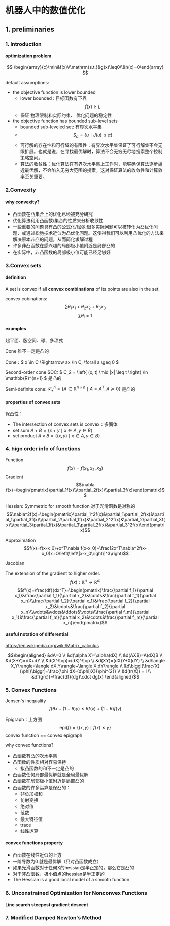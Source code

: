 # 机器人中的数值优化
## 1. preliminaries
### 1. Introduction
#### optimization problem 

$$
\begin{array}{c}\min&f(x)\\\mathrm{s.t.}&g(x)\leq0\\&h(x)=0\end{array}
$$

default assumptions:

- the objective function is lower bounded
    - lower bounded : 目标函数有下界 $$ f(x)\geq L $$
    - 保证 物理限制和实际约束、 优化问题的稳定性 
- the objective function has bounded sub-level sets
    - bounded sub-leveled set: 有界次水平集
    - $$ S_\alpha=\{u\mid J(u)\leq\alpha\} $$ 
    - 可行解的存在性和可行域的有限性：有界次水平集保证了可行解集不会无限扩展。也就是说，在寻找最优解时，算法不会无穷无尽地搜索整个控制策略空间。
    - 算法的收敛性：优化算法在有界次水平集上工作时，能够确保算法逐步逼近最优解，不会陷入无穷大范围的搜索。这对保证算法的收敛性和计算效率至关重要。
### 2.Convexity
#### why convexity?
- 凸函数在凸集合上的优化已经被充分研究
- 优化算法利用凸函数/集合的性质来分析收敛性
- 一些重要的问题具有凸的公式化/松弛:很多实际问题可以被转化为凸优化问题，或通过松弛技术近似为凸优化问题。这使得我们可以利用凸优化的方法来解决原本非凸的问题，从而简化求解过程
- 许多非凸函数在感兴趣的局部极小值附近是局部凸的
- 在实际中，非凸函数的局部极小值可能已经足够好

### 3.Convex sets

#### definition

A set is convex if all **convex combinations** of its points are also in the set.

convex cobinations: $$ \sum \theta_1 x_1 + \theta _2 x_2 + \theta _3 x_3 $$ $$ \sum \theta _i = 1 $$

#### examples

超平面、版空间、球、多项式

Cone 锥不一定是凸的

Cone：$ x \in C \Rightarrow ax \in C, \forall a \geq 0 $

Second-order cone SOC: $ C_2 = \left\{ (x, t) \mid \|x\| \leq t \right\} \in \mathbb{R}^{n+1} $ 是凸的

Semi-definite cone: $\mathcal{S}_+^n=\left\{A\in\mathbb{R}^{n\times n}\mid A=A^T,A\succeq0\right\}$ 是凸的

#### properties of convex sets

保凸性：
- The intersection of convex sets is convex：多面体
- set sum $A+B=\{x+y\mid x\in A,y\in B\}$
- set product $A\times B=\{(x, y)\mid x\in A,y\in B\}$

### 4. hign order info of functions

Function
$$f(x)=f(x_1,x_2,x_3)$$
Gradient
$$\nabla f(x)=\begin{pmatrix}\partial_1f(x)\\\partial_2f(x)\\\partial_3f(x)\end{pmatrix}$$

Hessian: Symmetric for smooth function 对于光滑函数是对称的
$$\nabla^2f(x)=\begin{pmatrix}\partial_1^2f(x)&\partial_1\partial_2f(x)&\partial_1\partial_3f(x)\\\partial_2\partial_1f(x)&\partial_2^2f(x)&\partial_2\partial_3f(x)\\\partial_3\partial_1f(x)&\partial_3\partial_2f(x)&\partial_3^2f(x)\end{pmatrix}$$

Approximation
$$f(x)=f(x-x_0)+x^T\nabla f(x-x_0)+\frac12x^T\nabla^2f(x-x_0)x+O\left(\left\|x-x_0\right\|^3\right)$$

Jacobian

The extension of the gradient to higher order.
$$f(x): \mathbb R^n \to \mathbb R^m $$
$$f'(x)=\frac{df}{dx^T}=\begin{pmatrix}\frac{\partial f_1}{\partial x_1}&\frac{\partial f_1}{\partial x_2}&\cdots&\frac{\partial f_1}{\partial x_n}\\\frac{\partial f_2}{\partial x_1}&\frac{\partial f_2}{\partial x_2}&\cdots&\frac{\partial f_2}{\partial x_n}\\\vdots&\vdots&\ddots&\vdots\\\frac{\partial f_m}{\partial x_1}&\frac{\partial f_m}{\partial x_2}&\cdots&\frac{\partial f_m}{\partial x_n}\end{pmatrix}$$

#### useful notation of differential
https://en.wikipedia.org/wiki/Matrix_calculus

$$\begin{aligned}
&dA=0 \\
&d(\alpha X)=\alpha(dX) \\
&d(AXB)=A(dX)B \\
&d(X+Y)=dX+dY \\
&d(X^\top)=(dX)^\top \\
&d(XY)=(dX)Y+X(dY) \\
&d\langle X,Y\rangle=\langle dX,Y\rangle+\langle X,dY\rangle \\
&d\biggl(\frac{X}{\phi}\biggr)=\frac{\phi dX-(d\phi)X}{\phi^{2}} \\
&d(tr(X)) = I \\
&df(g(x))=\frac{df}{dg}\cdot dg(x)
\end{aligned}$$

### 5. Convex Functions

Jensen's inequality
$$f(\theta x+(1-\theta)y)\leq\theta f(x)+(1-\theta)f(y)$$

Epigraph：上方图
$$\mathrm{epi}(f)=\{(x,y)\mid f(x)\leq y\}$$
convex function == convex epigraph

why convex functions?
- 凸函数有凸的次水平集
- 凸函数的性质相对容易保持
    - 拟凸函数的和不一定是凸的
- 凸函数任何局部最优解就是全局最优解
- 凸函数在局部极小值附近是局部凸的
- 凸函数的许多运算是保凸的：
    - 非负加权和
    - 仿射变换
    - 绝对值
    - 范数
    - 最大特征值
    - trace
    - 线性运算

#### convex functions property

- 凸函数在线性近似的上方
- 一阶导数为0 就是最优解（只对凸函数成立）
- 如果光滑函数对于任何X的hessian是半正定的，那么它是凸的
- 对于非凸函数，极小值点的hessian是半正定的
- The Hessian is a good local model of a smooth function

### 6. Unconstrained Optimization for Nonconvex Functions

#### Line search steepest gradient descent

### 7. Modified Damped Newton's Method


